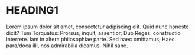 # **HEADING1**

Lorem ipsum dolor sit amet, consectetur adipiscing elit. Quid nunc honeste dicit? Tum Torquatus: Prorsus, inquit, assentior; Duo Reges: constructio interrete. Iam in altera philosophiae parte. Sed haec omittamus; Haec para/doca illi, nos admirabilia dicamus. Nihil sane.

